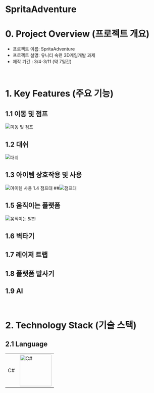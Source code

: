 # SpritaAdventure

# 0. Project Overview (프로젝트 개요)
- 프로젝트 이름: SpritaAdventure
- 프로젝트 설명: 유니티 숙련 3D게임개발 과제
- 제작 기간 :  3/4-3/11 (약 7일간)
<br/>

# 1. Key Features (주요 기능)
## 1.1 이동 및 점프
![이동 및 점프](https://github.com/user-attachments/assets/31ef7755-b657-4d9e-964d-0113599b967e)
## 1.2 대쉬
![대쉬](https://github.com/user-attachments/assets/1aef561e-03f0-4cdd-9830-1fb8b39dc5fd)
## 1.3 아이템 상호작용 및 사용
![아이템 사용](https://github.com/user-attachments/assets/c464b68c-1159-487e-bf4b-1c905eadc6b0)
 1.4 점프대
##![점프대](https://github.com/user-attachments/assets/20d8a386-8961-4f58-9bd5-f740787cb1d8)
## 1.5 움직이는 플랫폼
![움직이는 발판](https://github.com/user-attachments/assets/e7f56228-35df-4bb8-85b7-870b276ad771)
## 1.6 벽타기
## 1.7 레이저 트랩
## 1.8 플랫폼 발사기
## 1.9 AI
<br/>

# 2. Technology Stack (기술 스택)
## 2.1 Language
|  |  |
|-----------------|-----------------|
| C#  | <img src="https://github.com/user-attachments/assets/4f255484-94a2-49dd-8648-2d8c794bcc54" alt="C#" width="100">

<br/>
